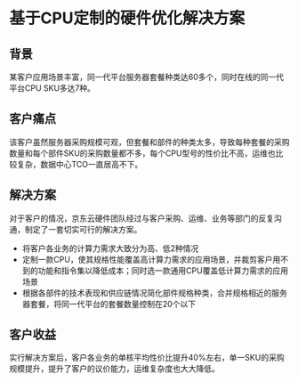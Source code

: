 # 基于CPU定制的硬件优化解决方案

## 背景
某客户应用场景丰富，同一代平台服务器套餐种类达60多个，同时在线的同一代平台CPU SKU多达7种。

## 客户痛点
该客户虽然服务器采购规模可观，但套餐和部件的种类太多，导致每种套餐的采购数量和每个部件SKU的采购数量都不多，每个CPU型号的性价比不高，运维也比较复杂，数据中心TCO一直居高不下。

## 解决方案
对于客户的情况，京东云硬件团队经过与客户采购、运维、业务等部门的反复沟通，制定了一套切实可行的解决方案。
- 将客户各业务的计算力需求大致分为高、低2种情况
- 定制一款CPU，使其规格性能覆盖高计算力需求的应用场景，并裁剪客户用不到的功能和指令集以降低成本；同时选一款通用CPU覆盖低计算力需求的应用场景
- 根据各部件的技术表现和供应链情况简化部件规格种类，合并规格相近的服务器套餐，将同一代平台的套餐数量控制在20个以下

## 客户收益
实行解决方案后，客户各业务的单核平均性价比提升40%左右，单一SKU的采购规模提升，提升了客户的议价能力，运维复杂度也大大降低。
